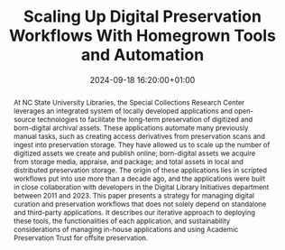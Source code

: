---
abstract: At NC State University Libraries, the Special Collections Research Center
  leverages an integrated system of locally developed applications and open-source
  technologies to facilitate the long-term preservation of digitized and born-digital
  archival assets. These applications automate many previously manual tasks, such
  as creating access derivatives from preservation scans and ingest into preservation
  storage. They have allowed us to scale up the number of digitized assets we create
  and publish online; born-digital assets we acquire from storage media, appraise,
  and package; and total assets in local and distributed preservation storage. The
  origin of these applications lies in scripted workflows put into use more than a
  decade ago, and the applications were built in close collaboration with developers
  in the Digital Library Initiatives department between 2011 and 2023. This paper
  presents a strategy for managing digital curation and preservation workflows that
  does not solely depend on standalone and third-party applications. It describes
  our iterative approach to deploying these tools, the functionalities of each application,
  and sustainability considerations of managing in-house applications and using Academic
  Preservation Trust for offsite preservation.
creators:
- Shelly Black
- Brian Dietz
- Trevor Thornton
date: 2024-09-18 16:20:00+01:00
document_url: https://ipres2024.pubpub.org/pub/icwasqi0/download/pdf
grand_parent: iPRES
institutions: []
keywords:
- approaches to preservation
- scaling up
landing_page_url: https://ipres2024.pubpub.org/pub/icwasqi0/
language: eng
layout: publication
license: Creative Commons Attribution Share-Alike 4.0 (CC-BY-SA-4.0)
notes_url: https://docs.google.com/document/d/1dMRL3qzpezcrsdIwJp0CZMyzwMiXLHsEfODCSaxzGU0/edit#heading=h.aar4tupij1po
parent: iPRES 2024
publication_type: paper
size: null
slides_url: https://zenodo.org/records/13778020
source_name: iPRES
stream_url: https://www.archief.vlaanderen.be/archief/records/dossiers/5acb210228ce4315ae650812d056a482329eb83ed2dc42398a51505dc153be81/documents/2ab4cdf39c204bddb28d6e6bb4f76afce407e1e298844e28aabaecca60f0fa85
title: Scaling Up Digital Preservation Workflows With Homegrown Tools and Automation
year: 2024
---